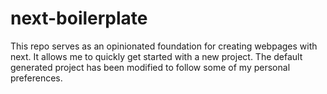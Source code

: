 # next-boilerplate

This repo serves as an opinionated foundation for creating webpages with next. It allows me to quickly get started with 
a new project. The default generated project has been modified to follow some of my personal preferences.